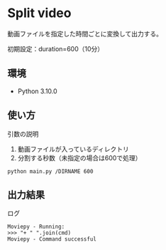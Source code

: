 # Split video
動画ファイルを指定した時間ごとに変換して出力する。

初期設定：duration=600（10分）

## 環境
* Python 3.10.0

## 使い方

引数の説明

1. 動画ファイルが入っているディレクトリ 
2. 分割する秒数（未指定の場合は600で処理）

```
python main.py /DIRNAME 600
```

## 出力結果
ログ
```
Moviepy - Running:
>>> "+ " ".join(cmd)
Moviepy - Command successful
```